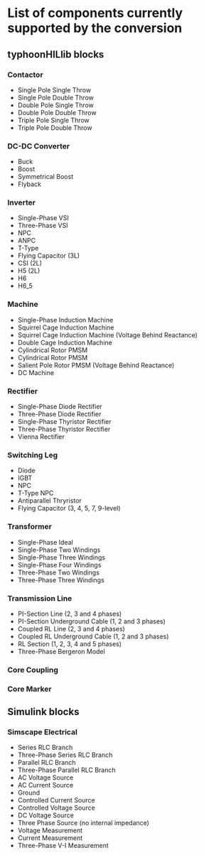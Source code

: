 # List of components currently supported by the conversion

## typhoonHILlib blocks

### Contactor
* Single Pole Single Throw
* Single Pole Double Throw
* Double Pole Single Throw
* Double Pole Double Throw
* Triple Pole Single Throw
* Triple Pole Double Throw

### DC-DC Converter
* Buck
* Boost
* Symmetrical Boost
* Flyback

### Inverter
* Single-Phase VSI
* Three-Phase VSI
* NPC
* ANPC
* T-Type
* Flying Capacitor (3L)
* CSI (2L)
* H5 (2L)
* H6
* H6_5

### Machine
* Single-Phase Induction Machine
* Squirrel Cage Induction Machine
* Squirrel Cage Induction Machine (Voltage Behind Reactance)
* Double Cage Induction Machine
* Cylindrical Rotor PMSM
* Cylindrical Rotor PMSM
* Salient Pole Rotor PMSM (Voltage Behind Reactance)
* DC Machine

### Rectifier
* Single-Phase Diode Rectifier
* Three-Phase Diode Rectifier
* Single-Phase Thyristor Rectifier
* Three-Phase Thyristor Rectifier
* Vienna Rectifier

### Switching Leg
* Diode
* IGBT
* NPC
* T-Type NPC
* Antiparallel Thryristor
* Flying Capacitor (3, 4, 5, 7, 9-level)

### Transformer
* Single-Phase Ideal
* Single-Phase Two Windings
* Single-Phase Three Windings
* Single-Phase Four Windings
* Three-Phase Two Windings
* Three-Phase Three Windings

### Transmission Line
* PI-Section Line (2, 3 and 4 phases)
* PI-Section Underground Cable (1, 2 and 3 phases)
* Coupled RL Line (2, 3 and 4 phases)
* Coupled RL Underground Cable (1, 2 and 3 phases)
* RL Section (1, 2, 3, 4 and 5 phases)
* Three-Phase Bergeron Model

### Core Coupling

### Core Marker

## Simulink blocks

### Simscape Electrical
* Series RLC Branch
* Three-Phase Series RLC Branch
* Parallel RLC Branch
* Three-Phase Parallel RLC Branch
* AC Voltage Source
* AC Current Source
* Ground
* Controlled Current Source
* Controlled Voltage Source
* DC Voltage Source
* Three Phase Source (no internal impedance)
* Voltage Measurement
* Current Measurement
* Three-Phase V-I Measurement
